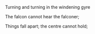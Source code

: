 Turning and turning in the windening gyre

The falcon cannot hear the falconer;

Things fall apart; the centre cannot hold;
